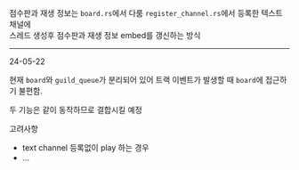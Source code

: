점수판과 재생 정보는 `board.rs`에서 다룸
`register_channel.rs`에서 등록한 텍스트 채널에<br>
스레드 생성후 점수판과 재생 정보 embed를 갱신하는 방식

---
24-05-22<br>

현재 `board`와 `guild_queue`가 분리되어 있어 트랙 이벤트가 발생할 때 `board`에 접근하기 불편함.

두 기능은 같이 동작하므로 결합시킬 예정

고려사항 
- text channel 등록없이 play 하는 경우
- ...

